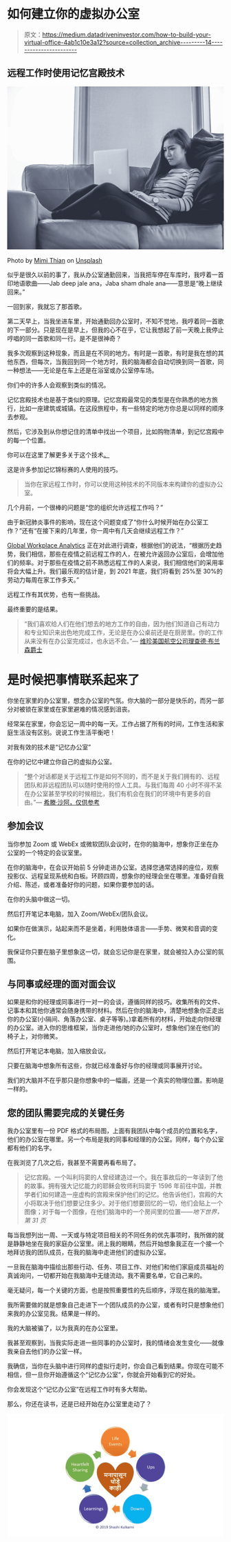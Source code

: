 # 如何建立你的虚拟办公室

> 原文：<https://medium.datadriveninvestor.com/how-to-build-your-virtual-office-4ab1c10e3a12?source=collection_archive---------14----------------------->

## 远程工作时使用记忆宫殿技术

![](img/d25ec91f69fec57e87f688196f18f38e.png)

Photo by [Mimi Thian](https://unsplash.com/@mimithian?utm_source=unsplash&utm_medium=referral&utm_content=creditCopyText) on [Unsplash](https://unsplash.com/s/photos/work-from-home?utm_source=unsplash&utm_medium=referral&utm_content=creditCopyText)

似乎是很久以前的事了，我从办公室通勤回来，当我把车停在车库时，我哼着一首印地语歌曲——Jab deep jale ana，Jaba sham dhale ana——意思是“晚上继续回来。”

一回到家，我就忘了那首歌。

第二天早上，当我坐进车里，开始通勤回办公室时，不知不觉地，我哼着同一首歌的下一部分。只是现在是早上，但我的心不在乎，它让我想起了前一天晚上我停止哼唱的同一首歌和同一行。是不是很神奇？

我多次观察到这种现象，而且是在不同的地方。有时是一首歌，有时是我在想的其他东西，但每次，当我回到同一个地方时，我的脑海都会自动切换到同一首歌，同一种想法——无论是在车上还是在浴室或办公室停车场。

你们中的许多人会观察到类似的情况。

记忆宫殿技术也是基于类似的原理。记忆宫殿最常见的类型是在你熟悉的地方旅行，比如一座建筑或城镇。在这段旅程中，有一些特定的地方你总是以同样的顺序去参观。

然后，它涉及到从你想记住的清单中找出一个项目，比如购物清单，到记忆宫殿中的每一个位置。

你可以在这里了解更多关于这个技术[。](https://artofmemory.com/wiki/How_to_Build_a_Memory_Palace)

这是许多参加记忆锦标赛的人使用的技巧。

> 当你在家远程工作时，你可以使用这种技术的不同版本来构建你的虚拟办公室。

几个月前，一个很棒的问题是“您的组织允许远程工作吗？”

由于新冠肺炎事件的影响，现在这个问题变成了“你什么时候开始在办公室工作？”还有“在接下来的几年里，你一周中有几天会继续远程工作？”

[Global Workplace Analytics](https://globalworkplaceanalytics.com/work-at-home-after-covid-19-our-forecast) 正在对此进行调查，根据他们的说法，“根据历史趋势，我们相信，那些在疫情之前远程工作的人，在被允许返回办公室后，会增加他们的频率。对于那些在疫情之前不熟悉远程工作的人来说，我们相信他们的采用率将会大幅上升。我们最乐观的估计是，到 2021 年底，我们将看到 25%至 30%的劳动力每周在家工作多天。”

远程工作有其优势，也有一些挑战。

最终重要的是结果。

> “我们喜欢给人们在他们想去的地方工作的自由，因为他们知道自己有动力和专业知识来出色地完成工作，无论是在办公桌前还是在厨房里。你的工作从来没有在办公室完成过，也永远不会。”— [维珍美国航空公司理查德·布兰森爵士](https://www.virgin.com/richard-branson/give-people-the-freedom-of-where-to-work)

# 是时候把事情联系起来了

你坐在家里的办公室里，想念办公室的气氛。你大脑的一部分是快乐的，而另一部分对被锁在家里或在家里避难的情况感到沮丧。

经常呆在家里，你会忘记一周中的每一天。工作占据了所有的时间，工作生活和家庭生活没有区别。说说工作生活平衡吧！

对我有效的技术是“记忆办公室”

在你的记忆中建立你自己的虚拟办公室。

> “整个对话都是关于远程工作是如何不同的，而不是关于我们拥有的、远程团队和非远程团队可以随时使用的惊人工具。与我们每周 40 小时不得不呆在办公室甚至学校的时候相比，我们有机会在我们的环境中有更多的自由。”— [希滕·沙阿，仅供参考](https://www.owllabs.com/remote-work-interviews/hiten-shah)

## 参加会议

当你参加 Zoom 或 WebEx 或微软团队会议时，在你的脑海中，想象你正坐在办公室的一个特定的会议室里。

在你的脑海中，在会议开始前 5 分钟走进办公室。选择您通常选择的座位，观察投影仪、远程呈现系统和白板。环顾四周，想象你的经理会坐在哪里。准备好自我介绍、陈述，或者准备好你的问题，如果你要参加的话。

在你的头脑中做这一切。

然后打开笔记本电脑，加入 Zoom/WebEx/团队会议。

如果你在做演示，站起来而不是坐着，利用肢体语言——手势、微笑和音调的变化。

我保证你只要在脑子里想象这一切，就会忘记你是在家里，就会被拉入办公室的氛围。

## 与同事或经理的面对面会议

如果是和你的经理或同事进行一对一的会谈，遵循同样的技巧。收集所有的文件、记事本和其他你通常会随身携带的材料。然后在你的脑海中，清楚地想象你正走出你的办公室(小隔间、角落办公室、桌子等等)。)拿着所有的材料，开始走向你经理的办公室。进入你的思维框架，当你走进他/她的办公室时，想象他们坐在他们的椅子上，对你微笑。

然后打开笔记本电脑，加入缩放会议。

只要在脑海中想象所有这些，你就已经准备好与你的经理或同事展开讨论。

我们的大脑并不在乎那只是你想象中的一幅画，还是一个真实的物理位置。影响是一样的。

## 您的团队需要完成的关键任务

我办公室里有一份 PDF 格式的布局图，上面有我团队中每个成员的位置和名字，他们的办公室在哪里。另一个布局是我的同事和经理的办公室。同样，每个办公室都有他们的名字。

在我浏览了几次之后，我甚至不需要再看布局了。

> 记忆宫殿。一个叫利玛窦的人曾经建造过一个。我在事故后的一年读到了他的故事。拥有强大记忆能力的耶稣会牧师利玛窦于 1596 年前往中国，并教学者们如何建造一座虚构的宫殿来保护他们的记忆。他告诉他们，宫殿的大小将取决于他们想要记住多少。对于他们想要回忆的一切，他们会贴上一个图像；对于每一个图像，在他们脑海中的一个房间里的位置——*地下世界，第 31 页*

每当我想列出一周、一天或与特定项目相关的不同任务的优先事项时，我所做的就是静静地坐在我的家庭办公室里。闭上我的眼睛，然后开始想象我正在一个接一个地拜访我的团队成员，在我的脑海中走进他们的虚拟办公室。

一旦我在脑海中描绘出那些行动、任务、项目工作、对他们和他们家庭成员福祉的真诚询问，一切都开始在我脑海中无缝流动。我不需要名单，它自己来的。

毫无疑问，每一个关键的方面，也是按照重要性的先后顺序，浮现在我的脑海里。

我所需要做的就是想象自己走进下一个团队成员的办公室，或者有时只是想象他们来我的办公室见我。结果是一样的。

我的大脑被骗了，以为我真的在办公室里。

我甚至观察到，当我实际走进一些同事的办公室时，我的情绪会发生变化——就像我亲自去他们的办公室一样。

我确信，当你在头脑中进行同样的虚拟行走时，你会自己看到结果。你现在可能不相信，但一旦你开始遵循这个“记忆办公室”，你就会开始看到它的好处。

你会发现这个“记忆办公室”在远程工作时有多大帮助。

那么，你还在读书，还是已经开始在办公室里走动了？

![](img/59c51a534b6b8c080b11c1243b37a666.png)
